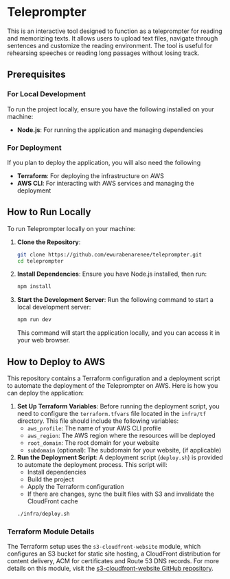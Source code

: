 # Teleprompter

This is an interactive tool designed to function as a teleprompter for reading and memorizing texts. It allows users to upload text files, navigate through sentences and customize the reading environment. The tool is useful for rehearsing speeches or reading long passages without losing track.

## Prerequisites

### For Local Development

To run the project locally, ensure you have the following installed on your machine:

- **Node.js**: For running the application and managing dependencies

### For Deployment

If you plan to deploy the application, you will also need the following

- **Terraform**: For deploying the infrastructure on AWS
- **AWS CLI**: For interacting with AWS services and managing the deployment

## How to Run Locally

To run Teleprompter locally on your machine:

1. **Clone the Repository**:
   ```bash
   git clone https://github.com/ewurabenarenee/teleprompter.git
   cd teleprompter
   ```
2. **Install Dependencies**:
   Ensure you have Node.js installed, then run:
   ```bash
   npm install
   ```
3. **Start the Development Server**:
   Run the following command to start a local development server:
   ```bash
   npm run dev
   ```
   This command will start the application locally, and you can access it in your web browser.

## How to Deploy to AWS

This repository contains a Terraform configuration and a deployment script to automate the deployment of the Teleprompter on AWS. Here is how you can deploy the application:

1. **Set Up Terraform Variables**:
   Before running the deployment script, you need to configure the `terraform.tfvars` file located in the `infra/tf` directory. This file should include the following variables:
   - `aws_profile`: The name of your AWS CLI profile
   - `aws_region`: The AWS region where the resources will be deployed
   - `root_domain`: The root domain for your website
   - `subdomain` (optional): The subdomain for your website, (if applicable)
2. **Run the Deployment Script**:
   A deployment script (`deploy.sh`) is provided to automate the deployment process. This script will:
   - Install dependencies
   - Build the project
   - Apply the Terraform configuration
   - If there are changes, sync the built files with S3 and invalidate the CloudFront cache
   ```bash
   ./infra/deploy.sh
   ```

### Terraform Module Details

The Terraform setup uses the `s3-cloudfront-website` module, which configures an S3 bucket for static site hosting, a CloudFront distribution for content delivery, ACM for certificates and Route 53 DNS records. For more details on this module, visit the [s3-cloudfront-website GitHub repository](https://github.com/ewurabenarenee/s3-cloudfront-website).
